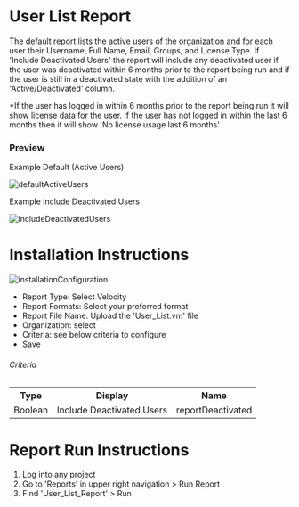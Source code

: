 # User List Report 

The default report lists the active users of the organization and for each user their Username, Full Name, Email, Groups, and License Type. If 'Include Deactivated Users' the report will include any deactivated user if the user was deactivated within 6 months prior to the report being run and if the user is still in a deactivated state with the addition of an 'Active/Deactivated' column.

*If the user has logged in within 6 months prior to the report being run it will show license data for the user. If the user has not logged in within the last 6 months then it will show 'No license usage last 6 months'


### Preview 

Example Default (Active Users)

![defaultActiveUsers](https://github.com/jamasoftware-ps/Community-Reports/assets/99203913/6a7055cb-b597-495c-bd88-5332b4102ecc)


Example Include Deactivated Users 

![includeDeactivatedUsers](https://github.com/jamasoftware-ps/Community-Reports/assets/99203913/1f4c38d6-8c72-4343-98fa-bc16add61788)

# Installation Instructions 

![installationConfiguration](https://github.com/jamasoftware-ps/Community-Reports/assets/99203913/619c277c-8f0f-4c84-af97-60a9b4e666bd)

<ul> 
  <li>Report Type: Select Velocity</li>
  <li>Report Formats: Select your preferred format</li>
  <li>Report File Name: Upload the 'User_List.vm' file</li>
  <li>Organization: select</li>
  <li>Criteria: see below criteria to configure</li>
  <li>Save</li>
</ul>

<h6>Criteria</h6>
<table>
  <tr>
    <th>Type</th>
    <th>Display</th>
    <th>Name</th>
  </tr>
  <tr>
    <td>Boolean</td>
    <td>Include Deactivated Users</td>
    <td>reportDeactivated</td>
  </tr>
</table>

# Report Run Instructions 
<ol>
  <li>Log into any project</li>
  <li>Go to 'Reports' in upper right navigation > Run Report</li>
  <li>Find 'User_List_Report' > Run </li>
</ol>

